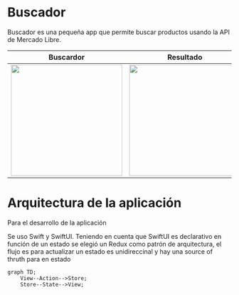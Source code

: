 # Buscador

Buscador es una pequeña app que permite buscar productos usando la API de Mercado Libre. 

| Buscardor | Resultado | Detalle Producto |
|----------|:-------------:|------|
| <img width="250" src="https://github.com/user-attachments/assets/dca4493c-88d6-47a7-99bc-48a09508d2e6"> |  <img width="250" src="https://github.com/user-attachments/assets/a3bad7ae-ea3d-43a6-97ac-49033f674522"> | <img width="250" src="https://github.com/user-attachments/assets/5d2ba881-b5cf-468c-b6f8-2d15d685d426">   |

# Arquitectura de la aplicación 

Para el desarrollo de la aplicación

Se uso Swift y SwiftUI. Teniendo en cuenta que SwiftUI es declarativo en función de un estado se elegió un Redux como patrón de arquitectura, el flujo es para actualizar un estado es unidireccinal y hay una source of thruth para en estado


```mermaid
graph TD;
    View--Action-->Store;
    Store--State-->View;    
```
